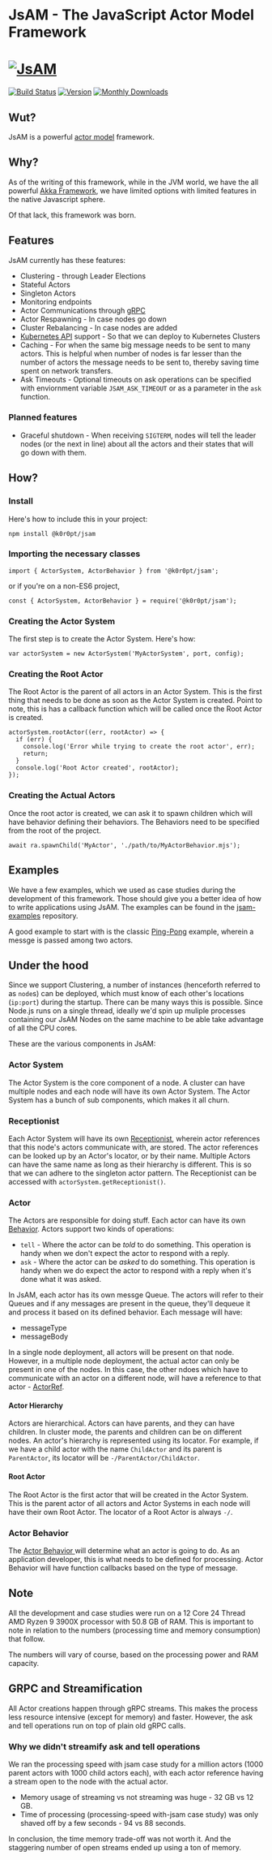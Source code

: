 # JsAM - The JavaScript Actor Model Framework

# [![JsAM](JsAMLogo.png)](JsAMLogo.png)

[![Build Status](https://github.com/k0r0pt/JsAM/actions/workflows/build.yml/badge.svg)](https://github.com/k0r0pt/JsAM/actions/workflows/build.yml) [![Version](https://badgen.net/npm/v/@k0r0pt/jsam?icon=npm)](https://www.npmjs.com/package/@k0r0pt/jsam) [![Monthly Downloads](https://badgen.net/npm/dm/@k0r0pt/jsam?icon=npm)](https://www.npmjs.com/package/@k0r0pt/jsam)

## Wut?

JsAM is a powerful [actor model](https://en.wikipedia.org/wiki/Actor_model) framework.

## Why?

As of the writing of this framework, while in the JVM world, we have the all powerful [Akka Framework](https://akka.io/), we have limited options with limited features in the native Javascript sphere.

Of that lack, this framework was born.

## Features

JsAM currently has these features:

* Clustering - through Leader Elections
* Stateful Actors
* Singleton Actors
* Monitoring endpoints
* Actor Communications through [gRPC](https://grpc.io)
* Actor Respawning - In case nodes go down
* Cluster Rebalancing - In case nodes are added
* [Kubernetes API](https://kubernetes.io/docs/concepts/overview/kubernetes-api/) support - So that we can deploy to Kubernetes Clusters
* Caching - For when the same big message needs to be sent to many actors. This is helpful when number of nodes is far lesser than the number of actors the message needs to be sent to, thereby saving time spent on network transfers.
* Ask Timeouts - Optional timeouts on ask operations can be specified with enviornment variable `JSAM_ASK_TIMEOUT` or as a parameter in the `ask` function.

### Planned features

* Graceful shutdown - When receiving `SIGTERM`, nodes will tell the leader nodes (or the next in line) about all the actors and their states that will go down with them.

## How?

### Install

Here's how to include this in your project:

```
npm install @k0r0pt/jsam
```

### Importing the necessary classes

```
import { ActorSystem, ActorBehavior } from '@k0r0pt/jsam';
```

or if you're on a non-ES6 project,

```
const { ActorSystem, ActorBehavior } = require('@k0r0pt/jsam');
```

### Creating the Actor System

The first step is to create the Actor System. Here's how:

```
var actorSystem = new ActorSystem('MyActorSystem', port, config);
```

### Creating the Root Actor

The Root Actor is the parent of all actors in an Actor System. This is the first thing that needs to be done as soon as the Actor System is created. Point to note, this is has a callback function which will be called once the Root Actor is created.

```
actorSystem.rootActor((err, rootActor) => {
  if (err) {
    console.log('Error while trying to create the root actor', err);
    return;
  }
  console.log('Root Actor created', rootActor);
});
```

### Creating the Actual Actors

Once the root actor is created, we can ask it to spawn children which will have behavior defining their behaviors. The Behaviors need to be specified from the root of the project.

```
await ra.spawnChild('MyActor', './path/to/MyActorBehavior.mjs');
```

## Examples

We have a few examples, which we used as case studies during the development of this framework. Those should give you a better idea of how to write applications using JsAM. The examples can be found in the [jsam-examples](https://github.com/k0r0pt/jsam-examples) repository.

A good example to start with is the classic [Ping-Pong](https://github.com/k0r0pt/jsam-examples/tree/main/ping-pong) example, wherein a messge is passed among two actors.

## Under the hood

Since we support Clustering, a number of instances (henceforth referred to as `node`s) can be deployed, which must know of each other's locations (`ip:port`) during the startup. There can be many ways this is possible. Since Node.js runs on a single thread, ideally we'd spin up muliple processes containing our JsAM Nodes on the same machine to be able take advantage of all the CPU cores.

These are the various components in JsAM:

### Actor System

The Actor System is the core component of a node. A cluster can have multiple nodes and each node will have its own Actor System. The Actor System has a bunch of sub components, which makes it all churn.

### Receptionist

Each Actor System will have its own [Receptionist](receptionist/Receptionist.mjs), wherein actor references that this node's actors communicate with, are stored. The actor references can be looked up by an Actor's locator, or by their name. Multiple Actors can have the same name as long as their hierarchy is different. This is so that we can adhere to the singleton actor pattern. The Receptionist can be accessed with `actorSystem.getReceptionist()`.

### Actor

The Actors are responsible for doing stuff. Each actor can have its own [Behavior](actor/system/ActorBehavior.mjs). Actors support two kinds of operations:

* `tell` - Where the actor can be _told_ to do something. This operation is handy when we don't expect the actor to respond with a reply.
* `ask` - Where the actor can be _asked_ to do something. This operation is handy when we do expect the actor to respond with a reply when it's done what it was asked.

In JsAM, each actor has its own messge Queue. The actors will refer to their Queues and if any messages are present in the queue, they'll dequeue it and process it based on its defined behavior. Each message will have:

* messageType
* messageBody

In a single node deployment, all actors will be present on that node.
However, in a multiple node deployment, the actual actor can only be present in one of the nodes. In this case, the other ndoes which have to communicate with an actor on a different node, will have a reference to that actor - [ActorRef](/actor/system/ActorRef.mjs).

#### Actor Hierarchy

Actors are hierarchical. Actors can have parents, and they can have children. In cluster mode, the parents and children can be on different nodes. An actor's hierarchy is represented using its locator. For example, if we have a child actor with the name `ChildActor` and its parent is `ParentActor`, its locator will be `-/ParentActor/ChildActor`.

#### Root Actor

The Root Actor is the first actor that will be created in the Actor System. This is the parent actor of all actors and Actor Systems in each node will have their own Root Actor. The locator of a Root Actor is always `-/`.

### Actor Behavior

The [Actor Behavior ](/actor/system/ActorBehavior.mjs) will determine what an actor is going to do. As an application developer, this is what needs to be defined for processing. Actor Behavior will have function callbacks based on the type of message.

## Note

All the development and case studies were run on a 12 Core 24 Thread AMD Ryzen 9 3900X processor with 50.8 GB of RAM. This is important to note in relation to the numbers (processing time and memory consumption) that follow.

The numbers will vary of course, based on the processing power and RAM capacity.

## GRPC and Streamification

All Actor creations happen through gRPC streams. This makes the process less resource intensive (except for memory) and faster. However, the ask and tell operations run on top of plain old gRPC calls.

### Why we didn't streamify ask and tell operations

We ran the processing speed with jsam case study for a million actors (1000 parent actors with 1000 child actors each), with each actor reference having a stream open to the node with the actual actor.

* Memory usage of streaming vs not streaming was huge - 32 GB vs 12 GB.
* Time of processing (processing-speed with-jsam case study) was only shaved off by a few seconds - 94 vs 88 seconds.

In conclusion, the time memory trade-off was not worth it. And the staggering number of open streams ended up using a ton of memory.